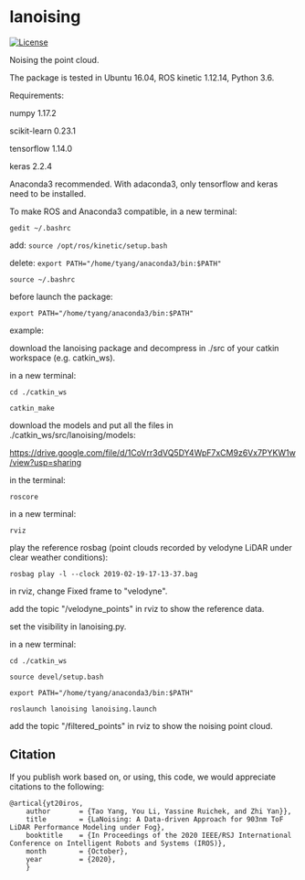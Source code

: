 # lanoising

[![License](https://img.shields.io/badge/License-BSD%203--Clause-gree.svg)](https://opensource.org/licenses/BSD-3-Clause)

Noising the point cloud.

The package is tested in Ubuntu 16.04, ROS kinetic 1.12.14, Python 3.6.

Requirements:

numpy 1.17.2

scikit-learn 0.23.1

tensorflow 1.14.0

keras 2.2.4

Anaconda3 recommended. With adaconda3, only tensorflow and keras need to be installed.

To make ROS and Anaconda3 compatible, in a new terminal:

`gedit ~/.bashrc`

add: `source /opt/ros/kinetic/setup.bash`

delete: `export PATH="/home/tyang/anaconda3/bin:$PATH"`

`source ~/.bashrc`

before launch the package:

`export PATH="/home/tyang/anaconda3/bin:$PATH"`

example:

download the lanoising package and decompress in ./src of your catkin workspace (e.g. catkin_ws).

in a new terminal:

```
cd ./catkin_ws

catkin_make
```

download the models and put all the files in ./catkin_ws/src/lanoising/models:

https://drive.google.com/file/d/1CoVrr3dVQ5DY4WpF7xCM9z6Vx7PYKW1w/view?usp=sharing

in the terminal:

`roscore`

in a new terminal:

`rviz`

play the reference rosbag (point clouds recorded by velodyne LiDAR under clear weather conditions):

`rosbag play -l --clock 2019-02-19-17-13-37.bag`

in rviz, change Fixed frame to "velodyne".

add the topic "/velodyne_points" in rviz to show the reference data.

set the visibility in lanoising.py.

in a new terminal:

```
cd ./catkin_ws

source devel/setup.bash

export PATH="/home/tyang/anaconda3/bin:$PATH"

roslaunch lanoising lanoising.launch
```

add the topic "/filtered_points" in rviz to show the noising point cloud.

## Citation
If you publish work based on, or using, this code, we would appreciate citations to the following:

    @artical{yt20iros,
        author       = {Tao Yang, You Li, Yassine Ruichek, and Zhi Yan}},
        title        = {LaNoising: A Data-driven Approach for 903nm ToF LiDAR Performance Modeling under Fog},
        booktitle    = {In Proceedings of the 2020 IEEE/RSJ International Conference on Intelligent Robots and Systems (IROS)},
        month        = {October},
        year         = {2020},
        }

